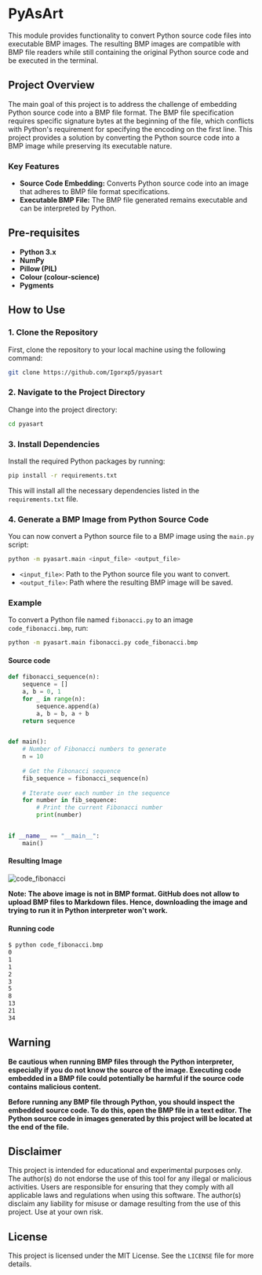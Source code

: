 # PyAsArt

This module provides functionality to convert Python source code files into executable BMP images. The resulting BMP images are compatible with BMP file readers while still containing the original Python source code and be executed in the terminal.

## Project Overview

The main goal of this project is to address the challenge of embedding Python source code into a BMP file format. The BMP file specification requires specific signature bytes at the beginning of the file, which conflicts with Python's requirement for specifying the encoding on the first line. This project provides a solution by converting the Python source code into a BMP image while preserving its executable nature.

### Key Features
- **Source Code Embedding:** Converts Python source code into an image that adheres to BMP file format specifications.
- **Executable BMP File:** The BMP file generated remains executable and can be interpreted by Python.

## Pre-requisites

- **Python 3.x**
- **NumPy**
- **Pillow (PIL)**
- **Colour (colour-science)**
- **Pygments**

## How to Use

### 1. Clone the Repository

First, clone the repository to your local machine using the following command:

```bash
git clone https://github.com/Igorxp5/pyasart
```
### 2. Navigate to the Project Directory

Change into the project directory:

```bash
cd pyasart
```

### 3. Install Dependencies

Install the required Python packages by running:

```bash
pip install -r requirements.txt
```

This will install all the necessary dependencies listed in the `requirements.txt` file.

### 4. Generate a BMP Image from Python Source Code

You can now convert a Python source file to a BMP image using the `main.py` script:

```bash
python -m pyasart.main <input_file> <output_file>
```

- `<input_file>`: Path to the Python source file you want to convert.
- `<output_file>`: Path where the resulting BMP image will be saved.

### Example

To convert a Python file named `fibonacci.py` to an image `code_fibonacci.bmp`, run:

```bash
python -m pyasart.main fibonacci.py code_fibonacci.bmp
```

#### Source code

```python
def fibonacci_sequence(n):
    sequence = []
    a, b = 0, 1
    for _ in range(n):
        sequence.append(a)
        a, b = b, a + b
    return sequence


def main():
    # Number of Fibonacci numbers to generate
    n = 10
    
    # Get the Fibonacci sequence
    fib_sequence = fibonacci_sequence(n)
    
    # Iterate over each number in the sequence
    for number in fib_sequence:
        # Print the current Fibonacci number
        print(number)


if __name__ == "__main__":
    main()
```

#### Resulting Image

![code_fibonacci](https://github.com/user-attachments/assets/b47621cd-847e-4cd2-9baf-1a9168c9f069)

**Note: The above image is not in BMP format. GitHub does not allow to upload BMP files to Markdown files. Hence, downloading the image and trying to run it in Python interpreter won't work.**

#### Running code

```bash
$ python code_fibonacci.bmp
0
1
1
2
3
5
8
13
21
34
```

## Warning

**Be cautious when running BMP files through the Python interpreter, especially if you do not know the source of the image. Executing code embedded in a BMP file could potentially be harmful if the source code contains malicious content.**

**Before running any BMP file through Python, you should inspect the embedded source code. To do this, open the BMP file in a text editor. The Python source code in images generated by this project will be located at the end of the file.**

## Disclaimer

This project is intended for educational and experimental purposes only. The author(s) do not endorse the use of this tool for any illegal or malicious activities. Users are responsible for ensuring that they comply with all applicable laws and regulations when using this software. The author(s) disclaim any liability for misuse or damage resulting from the use of this project. Use at your own risk.

## License

This project is licensed under the MIT License. See the `LICENSE` file for more details.
